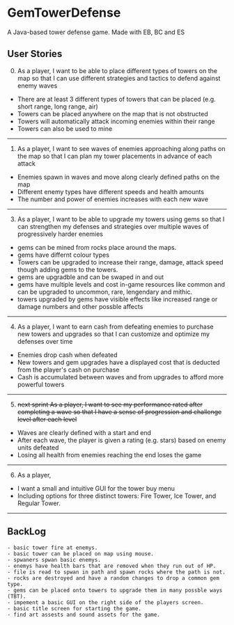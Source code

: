 # GemTowerDefense
A Java-based tower defense game.  Made with EB, BC and ES

## User Stories
0. As a player, I want to be able to place different types of towers on the map so that I can use different strategies and tactics to defend against enemy waves

- There are at least 3 different types of towers that can be placed (e.g. short range, long range, air)
- Towers can be placed anywhere on the map that is not obstructed
- Towers will automatically attack incoming enemies within their range
- Towers can also be used to mine

___

1. As a player, I want to see waves of enemies approaching along paths on the map so that I can plan my tower placements in advance of each attack

-  Enemies spawn in waves and move along clearly defined paths on the map
- Different enemy types have different speeds and health amounts
- The number and power of enemies increases with each new wave
  
___

3. As a player, I want to be able to upgrade my towers using gems so that I can strengthen my defenses and strategies over multiple waves of progressively harder enemies

- gems can be mined from rocks place around the maps.
- gems have differnt colour types 
- Towers can be upgraded to increase their range, damage, attack speed though adding gems to the towers.  
- gems are upgradble and can be swaped in and out 
- gems have multiple levels and cost in-game resources like common and can be upgraded to uncommon, rare, lengendary and mithic.
- towers upgraded by gems have visible effects like increased range or damage numbers and other possble affects
  
___

4. As a player, I want to earn cash from defeating enemies to purchase new towers and upgrades so that I can customize and optimize my defenses over time

- Enemies drop cash when defeated
- New towers and gem upgrades have a displayed cost that is deducted from the player's cash on purchase  
- Cash is accumulated between waves and from upgrades to afford more powerful towers  
  
___

5. ~~next sprint As a player, I want to see my performance rated after completing a wave so that I have a sense of progression and challenge level after each level~~ 

- Waves are clearly defined with a start and end
- After each wave, the player is given a rating (e.g. stars) based on enemy units defeated
- Losing all health from enemies reaching the end loses the game

___

6. As a player,
- I want a small and intuitive GUI for the tower buy menu
- Including options for three distinct towers: Fire Tower, Ice Tower, and Regular Tower.
___

## BackLog
    - basic tower fire at enemys.
    - basic tower can be placed on map using mouse.
    - spwaners spwan basic enemys.
    - enemys have health bars that are removed when they run out of HP.
    - file is read to spwan in path and spawn rocks where the path is not.
    - rocks are destroyed and have a random changes to drop a common gem type.
    - gems can be placed onto towers to upgrade them in many possble ways (TBT).
    - impement a basic GUI on the right side of the players screen.
    - basic title screen for starting the game.
    - find art assests and sound assets for the game.
  